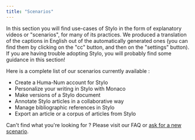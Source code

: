 ```yaml
---
title: "Scenarios"
---
```


In this section you will find use-cases of Stylo in the form of explanatory videos or "scenarios", for many of its practices. We produced a translation of the captions in English out of the automatically generated ones (you can find them by clicking on the "cc" button, and then on the "settings" button). If you are having trouble adopting Stylo, you will probably find some guidance in this section!  

Here is a complete list of our scenarios currently available&nbsp;:

- Create a Huma-Num account for Stylo
- Personalize your writing in Stylo with Monaco
- Make versions of a Stylo document
- Annotate Stylo articles in a collaborative way
- Manage bibliographic references in Stylo
- Export an article or a corpus of articles from Stylo

Can't find what you're looking for&nbsp;? Please visit our FAQ or [ask for a new scenario](https://discussions.revue30.org/tags/c/stylo/5/suggestions).
